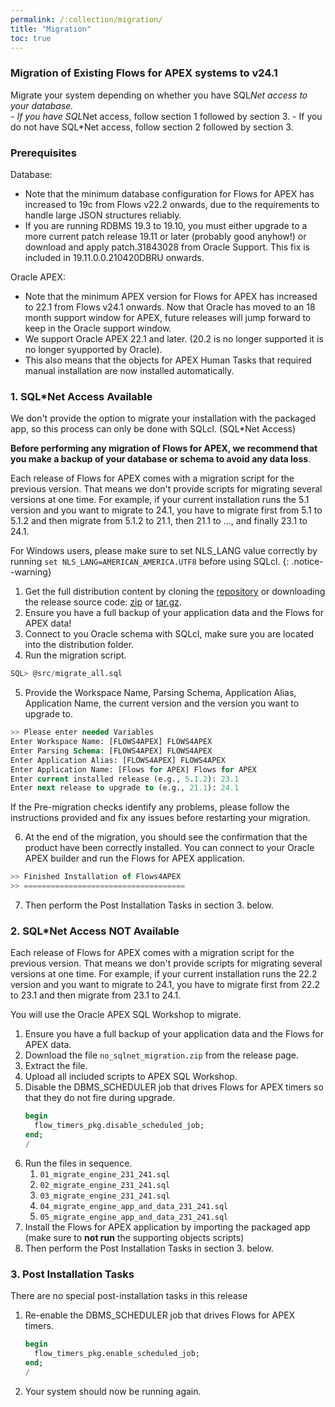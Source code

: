 ```yaml
---
permalink: /:collection/migration/
title: "Migration"
toc: true
---
```

### Migration of Existing Flows for APEX systems to v24.1

Migrate your system depending on whether you have SQL*Net access to your database.  
    - If you have SQL*Net access, follow section 1 followed by section 3.
    - If you do not have SQL*Net access, follow section 2 followed by section 3.

### Prerequisites

Database: 
- Note that the minimum database configuration for Flows for APEX has increased to 19c from Flows v22.2 onwards, due to the requirements to handle large JSON structures reliably.
- If you are running RDBMS 19.3 to 19.10, you must either upgrade to a more current patch release 19.11 or later (probably good anyhow!) or download and apply patch.31843028 from Oracle Support.  This fix is included in 19.11.0.0.210420DBRU onwards. 

Oracle APEX:
- Note that the minimum APEX version for Flows for APEX has increased to 22.1 from Flows v24.1 onwards.  Now that Oracle has moved to an 18 month support window for APEX, future releases will jump forward to keep in the Oracle support window.
- We support Oracle APEX 22.1 and later. (20.2 is no longer supported it is no longer syupported by Oracle).
- This also means that the objects for APEX Human Tasks that required manual installation are now installed automatically.
  
### 1.  SQL*Net Access Available 

We don't provide the option to migrate your installation with the packaged app, so this process can only be done with SQLcl. (SQL*Net Access)

**Before performing any migration of Flows for APEX, we recommend that you make a backup of your database or schema to avoid any data loss**.

Each release of Flows for APEX comes with a migration script for the previous version. That means we don't provide scripts for migrating several versions at one time. For example, if your current installation runs the 5.1 version and you want to migrate to 24.1, you have to migrate first from 5.1 to 5.1.2 and then migrate from 5.1.2 to 21.1, then 21.1 to ..., and finally 23.1 to 24.1.

For Windows users, please make sure to set NLS_LANG value correctly by running `set NLS_LANG=AMERICAN_AMERICA.UTF8` before using SQLcl.
{: .notice--warning}

1. Get the full distribution content by cloning the [repository](https://github.com/flowsforapex/apex-flowsforapex) or downloading the release source code: [zip](https://github.com/flowsforapex/apex-flowsforapex/archive/refs/tags/v24.1.zip) or [tar.gz](https://github.com/flowsforapex/apex-flowsforapex/archive/refs/tags/v24.1.tar.gz).
2. Ensure you have a full backup of your application data and the Flows for APEX data!
3. Connect to you Oracle schema with SQLcl, make sure you are located into the distribution folder.
4. Run the migration script.
```sql
SQL> @src/migrate_all.sql
```

5. Provide the Workspace Name, Parsing Schema, Application Alias, Application Name, the current version and the version you want to upgrade to.
```sql
>> Please enter needed Variables
Enter Workspace Name: [FLOWS4APEX] FLOWS4APEX
Enter Parsing Schema: [FLOWS4APEX] FLOWS4APEX
Enter Application Alias: [FLOWS4APEX] FLOWS4APEX
Enter Application Name: [Flows for APEX] Flows for APEX
Enter current installed release (e.g., 5.1.2): 23.1
Enter next release to upgrade to (e.g., 21.1): 24.1
```
If the Pre-migration checks identify any problems, please follow the instructions provided and fix any issues before restarting your migration.

6. At the end of the migration, you should see the confirmation that the product have been correctly installed. You can connect to your Oracle APEX builder and run the Flows for APEX application.
```sql
>> Finished Installation of Flows4APEX
>> ====================================
```

7.  Then perform the Post Installation Tasks in section 3. below.

### 2.  SQL*Net Access NOT Available

Each release of Flows for APEX comes with a migration script for the previous version. That means we don't provide scripts for migrating several versions at one time. For example, if your current installation runs the 22.2 version and you want to migrate to 24.1, you have to migrate first from 22.2 to 23.1  and then migrate from 23.1 to 24.1.

You will use the Oracle APEX SQL Workshop to migrate.


1. Ensure you have a full backup of your application data and the Flows for APEX data.
2. Download the file `no_sqlnet_migration.zip` from the release page.
3. Extract the file.
4. Upload all included scripts to APEX SQL Workshop.
5. Disable the DBMS_SCHEDULER job that drives Flows for APEX timers so that they do not fire during upgrade.
    ```sql
    begin
      flow_timers_pkg.disable_scheduled_job;
    end;
    /
    ```
6. Run the files in sequence.
   1. `01_migrate_engine_231_241.sql`
   2. `02_migrate_engine_231_241.sql`
   3. `03_migrate_engine_231_241.sql`
   4. `04_migrate_engine_app_and_data_231_241.sql`
   5. `05_migrate_engine_app_and_data_231_241.sql`
7. Install the Flows for APEX application by importing the packaged app (make sure to **not run** the supporting objects scripts)
8. Then perform the Post Installation Tasks in section 3. below.


### 3. Post Installation Tasks

There are no special post-installation tasks in this release

1. Re-enable the DBMS_SCHEDULER job that drives Flows for APEX timers.
    ```sql
    begin
      flow_timers_pkg.enable_scheduled_job;
    end;
    /
    ```
2. Your system should now be running again.
